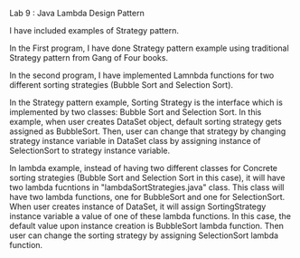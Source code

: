 Lab 9 : Java Lambda Design Pattern

I have included examples of Strategy pattern.

In the First program, I have done Strategy pattern example using traditional Strategy pattern from Gang of Four books.

In the second program, I have implemented Lamnbda functions for two different sorting strategies (Bubble Sort and Selection Sort).

In the Strategy pattern example, Sorting Strategy is the interface which is implemented by two classes: Bubble Sort and Selection Sort. In this example, when user creates DataSet object, default sorting strategy gets assigned as BubbleSort. Then, user can change that strategy by changing strategy instance variable in DataSet class by assigning instance of SelectionSort to strategy instance variable.

In lambda example, instead of having two different classes for Concrete sorting strategies (Bubble Sort and Selection Sort in this case), it will have two lambda fucntions in "lambdaSortStrategies.java" class. This class will have two lambda functions, one for BubbleSort and one for SelectionSort. When user creates instance of DataSet, it will assign SortingStrategy instance variable a value of one of these lambda functions. In this case, the default value upon instance creation is BubbleSort lambda function. Then user can change the sorting strategy by assigning SelectionSort lambda function.